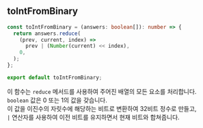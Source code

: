 ## toIntFromBinary

``` typescript
const toIntFromBinary = (answers: boolean[]): number => {
  return answers.reduce(
    (prev, current, index) => 
      prev | (Number(current) << index),
    0,
  );
};

export default toIntFromBinary;
```

이 함수는 <code>reduce</code> 메서드를 사용하여 주어진 배열의 모든 요소를 처리합니다. <br/>
<code>boolean</code> 값은 0 또는 1의 값을 갖습니다. <br/>
이 값을 이진수의 자릿수에 해당하는 비트로 변환하여 32비트 정수로 만들고, <br/>
<code>|</code> 연산자를 사용하여 이전 비트를 유지하면서 현재 비트와 합쳐줍니다.
